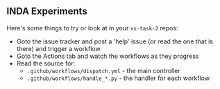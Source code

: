 ## INDA Experiments

Here's some things to try or look at in your `xx-task-2` repos:
- Goto the issue tracker and post a 'help' issue (or read the one that is there) and trigger a workflow
- Goto the Actions tab and watch the workflows as they progress
- Read the source for:
  - `.github/workflows/dispatch.yml` - the main controller
  - `.github/workflows/handle_*.py` - the handler for each workflow
